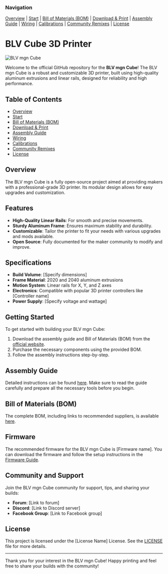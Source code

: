### Navigation
[Overview](Resources/Overview.md) | [Start](Resources/Start.md) | [Bill of Materials (BOM)](Resources/BOM.md) | [Download & Print](Resources/Download_&_Print.md) | [Assembly Guide](Resources/Assembly_Guide.md) | [Wiring](Resources/Wiring.md) | [Calibrations](Resources/Calibrations.md) | [Community Remixes](Resources/Remixes.md) | [License](#license)

# BLV Cube 3D Printer

![BLV mgn Cube](link-to-your-image.jpg)

Welcome to the official GitHub repository for the **BLV mgn Cube**! The BLV mgn Cube is a robust and customizable 3D printer, built using high-quality aluminum extrusions and linear rails, designed for reliability and high performance.

## Table of Contents
- [Overview](Resources/Overview.md)
- [Start](Resources/Start.md)
- [Bill of Materials (BOM)](Resources/BOM.md)
- [Download & Print](Resources/Download_&_Print.md)
- [Assembly Guide](Resources/Assembly_Guide.md)
- [Wiring](Resources/Wiring.md)
- [Calibrations](Resources/Calibrations.md)
- [Community Remixes](Resources/Remixes.md)
- [License](#license)

## Overview
The BLV mgn Cube is a fully open-source project aimed at providing makers with a professional-grade 3D printer. Its modular design allows for easy upgrades and customization.

## Features
- **High-Quality Linear Rails**: For smooth and precise movements.
- **Sturdy Aluminum Frame**: Ensures maximum stability and durability.
- **Customizable**: Tailor the printer to fit your needs with various upgrades and mods available.
- **Open Source**: Fully documented for the maker community to modify and improve.

## Specifications
- **Build Volume**: [Specify dimensions]
- **Frame Material**: 2020 and 2040 aluminum extrusions
- **Motion System**: Linear rails for X, Y, and Z axes
- **Electronics**: Compatible with popular 3D printer controllers like [Controller name]
- **Power Supply**: [Specify voltage and wattage]

## Getting Started
To get started with building your BLV mgn Cube:
1. Download the assembly guide and Bill of Materials (BOM) from the [official website](https://www.blvprojects.com/blv-mgn-cube-3d-printer).
2. Purchase the necessary components using the provided BOM.
3. Follow the assembly instructions step-by-step.

## Assembly Guide
Detailed instructions can be found [here](link-to-assembly-guide). Make sure to read the guide carefully and prepare all the necessary tools before you begin.

## Bill of Materials (BOM)
The complete BOM, including links to recommended suppliers, is available [here](link-to-BOM).

## Firmware
The recommended firmware for the BLV mgn Cube is [Firmware name]. You can download the firmware and follow the setup instructions in the [Firmware Guide](link-to-firmware-guide).

## Community and Support
Join the BLV mgn Cube community for support, tips, and sharing your builds:
- **Forum**: [Link to forum]
- **Discord**: [Link to Discord server]
- **Facebook Group**: [Link to Facebook group]

## License
This project is licensed under the [License Name] License. See the [LICENSE](link-to-license-file) file for more details.

---

Thank you for your interest in the BLV mgn Cube! Happy printing and feel free to share your builds with the community!
